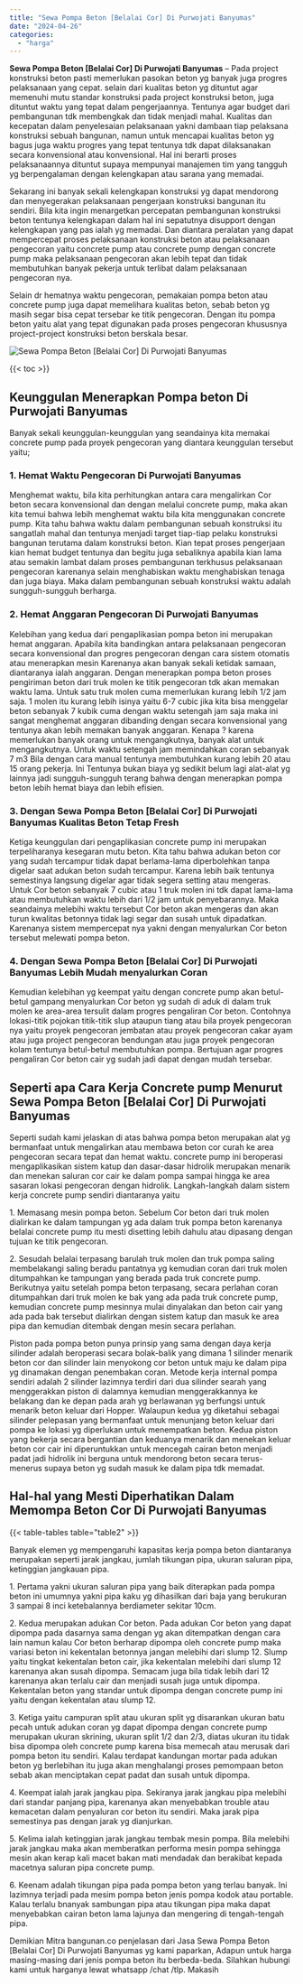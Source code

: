 ```yaml
---
title: "Sewa Pompa Beton [Belalai Cor] Di Purwojati Banyumas"
date: "2024-04-26"
categories: 
  - "harga"
---
```


**Sewa Pompa Beton \[Belalai Cor\] Di Purwojati Banyumas** – Pada project konstruksi beton pasti memerlukan pasokan beton yg banyak juga progres pelaksanaan yang cepat. selain dari kualitas beton yg dituntut agar memenuhi mutu standar konstruksi pada project konstruksi beton, juga dituntut waktu yang tepat dalam pengerjaannya. Tentunya agar budget dari pembangunan tdk membengkak dan tidak menjadi mahal. Kualitas dan kecepatan dalam penyelesaian pelaksanaan yakni dambaan tiap pelaksana konstruksi sebuah bangunan, namun untuk mencapai kualitas beton yg bagus juga waktu progres yang tepat tentunya tdk dapat dilaksanakan secara konvensional atau konvensional. Hal ini berarti proses pelaksanaannya dituntut supaya mempunyai manajemen tim yang tangguh yg berpengalaman dengan kelengkapan atau sarana yang memadai.

Sekarang ini banyak sekali kelengkapan konstruksi yg dapat mendorong dan menyegerakan pelaksanaan pengerjaan konstruksi bangunan itu sendiri. Bila kita ingin menargetkan percepatan pembangunan konstruksi beton tentunya kelengkapan dalam hal ini sepatutnya disupport dengan kelengkapan yang pas ialah yg memadai. Dan diantara peralatan yang dapat mempercepat proses pelaksanaan konstruksi beton atau pelaksanaan pengecoran yaitu concrete pump atau concrete pump dengan concrete pump maka pelaksanaan pengecoran akan lebih tepat dan tidak membutuhkan banyak pekerja untuk terlibat dalam pelaksanaan pengecoran nya.

Selain dr hematnya waktu pengecoran, pemakaian pompa beton atau concrete pump juga dapat memelihara kualitas beton, sebab beton yg masih segar bisa cepat tersebar ke titik pengecoran. Dengan itu pompa beton yaitu alat yang tepat digunakan pada proses pengecoran khususnya project-project konstruksi beton berskala besar.

![Sewa Pompa Beton [Belalai Cor] Di Purwojati Banyumas](/images/sewa-concrete-pump-14.png)

{{< toc >}}

## Keunggulan Menerapkan Pompa beton Di Purwojati Banyumas

Banyak sekali keunggulan-keunggulan yang seandainya kita memakai concrete pump pada proyek pengecoran yang diantara keunggulan tersebut yaitu;

### 1\. Hemat Waktu Pengecoran Di Purwojati Banyumas

Menghemat waktu, bila kita perhitungkan antara cara mengalirkan Cor beton secara konvensional dan dengan melalui concrete pump, maka akan kita temui bahwa lebih menghemat waktu bila kita menggunakan concrete pump. Kita tahu bahwa waktu dalam pembangunan sebuah konstruksi itu sangatlah mahal dan tentunya menjadi target tiap-tiap pelaku konstruksi bangunan terutama dalam konstruksi beton. Kian tepat proses pengerjaan kian hemat budget tentunya dan begitu juga sebaliknya apabila kian lama atau semakin lambat dalam proses pembangunan terkhusus pelaksanaan pengecoran karenanya selain menghabiskan waktu menghabiskan tenaga dan juga biaya. Maka dalam pembangunan sebuah konstruksi waktu adalah sungguh-sungguh berharga.

### 2\. Hemat Anggaran Pengecoran Di Purwojati Banyumas

Kelebihan yang kedua dari pengaplikasian pompa beton ini merupakan hemat anggaran. Apabila kita bandingkan antara pelaksanaan pengecoran secara konvensional dan progres pengecoran dengan cara sistem otomatis atau menerapkan mesin Karenanya akan banyak sekali ketidak samaan, diantaranya ialah anggaran. Dengan menerapkan pompa beton proses pengiriman beton dari truk molen ke titik pengecoran tdk akan memakan waktu lama. Untuk satu truk molen cuma memerlukan kurang lebih 1/2 jam saja. 1 molen itu kurang lebih isinya yaitu 6-7 cubic jika kita bisa menggelar beton sebanyak 7 kubik cuma dengan waktu setengah jam saja maka ini sangat menghemat anggaran dibanding dengan secara konvensional yang tentunya akan lebih memakan banyak anggaran. Kenapa ? karena memerlukan banyak orang untuk mengangkutnya, banyak alat untuk mengangkutnya. Untuk waktu setengah jam memindahkan coran sebanyak 7 m3 Bila dengan cara manual tentunya membutuhkan kurang lebih 20 atau 15 orang pekerja. Ini Tentunya bukan biaya yg sedikit belum lagi alat-alat yg lainnya jadi sungguh-sungguh terang bahwa dengan menerapkan pompa beton lebih hemat biaya dan lebih efisien.

### 3\. Dengan Sewa Pompa Beton \[Belalai Cor\] Di Purwojati Banyumas Kualitas Beton Tetap Fresh

Ketiga keunggulan dari pengaplikasian concrete pump ini merupakan terpeliharanya kesegaran mutu beton. Kita tahu bahwa adukan beton cor yang sudah tercampur tidak dapat berlama-lama diperbolehkan tanpa digelar saat adukan beton sudah tercampur. Karena lebih baik tentunya semestinya langsung digelar agar tidak segera setting atau mengeras. Untuk Cor beton sebanyak 7 cubic atau 1 truk molen ini tdk dapat lama-lama atau membutuhkan waktu lebih dari 1/2 jam untuk penyebarannya. Maka seandainya melebihi waktu tersebut Cor beton akan mengeras dan akan turun kwalitas betonnya tidak lagi segar dan susah untuk dipadatkan. Karenanya sistem mempercepat nya yakni dengan menyalurkan Cor beton tersebut melewati pompa beton.

### 4\. Dengan Sewa Pompa Beton \[Belalai Cor\] Di Purwojati Banyumas Lebih Mudah menyalurkan Coran

Kemudian kelebihan yg keempat yaitu dengan concrete pump akan betul-betul gampang menyalurkan Cor beton yg sudah di aduk di dalam truk molen ke area-area tersulit dalam progres pengaliran Cor beton. Contohnya lokasi-titik pojokan titik-titik slup ataupun tiang atau bila proyek pengecoran nya yaitu proyek pengecoran jembatan atau proyek pengecoran cakar ayam atau juga project pengecoran bendungan atau juga proyek pengecoran kolam tentunya betul-betul membutuhkan pompa. Bertujuan agar progres pengaliran Cor beton cair yg sudah jadi dapat dengan mudah tersebar.

## Seperti apa Cara Kerja Concrete pump Menurut Sewa Pompa Beton \[Belalai Cor\] Di Purwojati Banyumas

Seperti sudah kami jelaskan di atas bahwa pompa beton merupakan alat yg bermanfaat untuk mengalirkan atau membawa beton cor curah ke area pengecoran secara tepat dan hemat waktu. concrete pump ini beroperasi mengaplikasikan sistem katup dan dasar-dasar hidrolik merupakan menarik dan menekan saluran cor cair ke dalam pompa sampai hingga ke area sasaran lokasi pengecoran dengan hidrolik. Langkah-langkah dalam sistem kerja concrete pump sendiri diantaranya yaitu

1\. Memasang mesin pompa beton. Sebelum Cor beton dari truk molen dialirkan ke dalam tampungan yg ada dalam truk pompa beton karenanya belalai concrete pump itu mesti disetting lebih dahulu atau dipasang dengan tujuan ke titik pengecoran.

2\. Sesudah belalai terpasang barulah truk molen dan truk pompa saling membelakangi saling beradu pantatnya yg kemudian coran dari truk molen ditumpahkan ke tampungan yang berada pada truk concrete pump. Berikutnya yaitu setelah pompa beton terpasang, secara perlahan coran ditumpahkan dari truk molen ke bak yang ada pada truk concrete pump, kemudian concrete pump mesinnya mulai dinyalakan dan beton cair yang ada pada bak tersebut dialirkan dengan sistem katup dan masuk ke area pipa dan kemudian ditembak dengan mesin secara perlahan.

Piston pada pompa beton punya prinsip yang sama dengan daya kerja silinder adalah beroperasi secara bolak-balik yang dimana 1 silinder menarik beton cor dan silinder lain menyokong cor beton untuk maju ke dalam pipa yg dinamakan dengan penembakan coran. Metode kerja internal pompa sendiri adalah 2 silinder lazimnya terdiri dari dua silinder searah yang menggerakkan piston di dalamnya kemudian menggerakkannya ke belakang dan ke depan pada arah yg berlawanan yg berfungsi untuk menarik beton keluar dari Hopper. Walaupun kedua yg diketahui sebagai silinder pelepasan yang bermanfaat untuk menunjang beton keluar dari pompa ke lokasi yg diperlukan untuk menempatkan beton. Kedua piston yang bekerja secara bergantian dan keduanya menarik dan menekan keluar beton cor cair ini diperuntukkan untuk mencegah cairan beton menjadi padat jadi hidrolik ini berguna untuk mendorong beton secara terus-menerus supaya beton yg sudah masuk ke dalam pipa tdk memadat.

## Hal-hal yang Mesti Diperhatikan Dalam Memompa Beton Cor Di Purwojati Banyumas

{{< table-tables table="table2" >}}

Banyak elemen yg mempengaruhi kapasitas kerja pompa beton diantaranya merupakan seperti jarak jangkau, jumlah tikungan pipa, ukuran saluran pipa, ketinggian jangkauan pipa.

1\. Pertama yakni ukuran saluran pipa yang baik diterapkan pada pompa beton ini umumnya yakni pipa kaku yg dihasilkan dari baja yang berukuran 3 sampai 8 inci ketebalannya berdiameter sekitar 10cm.

2\. Kedua merupakan adukan Cor beton. Pada adukan Cor beton yang dapat dipompa pada dasarnya sama dengan yg akan ditempatkan dengan cara lain namun kalau Cor beton berharap dipompa oleh concrete pump maka variasi beton ini kekentalan betonnya jangan melebihi dari slump 12. Slump yaitu tingkat kekentalan beton cair, jika kekentalan melebihi dari slump 12 karenanya akan susah dipompa. Semacam juga bila tidak lebih dari 12 karenanya akan terlalu cair dan menjadi susah juga untuk dipompa. Kekentalan beton yang standar untuk dipompa dengan concrete pump ini yaitu dengan kekentalan atau slump 12.

3\. Ketiga yaitu campuran split atau ukuran split yg disarankan ukuran batu pecah untuk adukan coran yg dapat dipompa dengan concrete pump merupakan ukuran skrining, ukuran split 1/2 dan 2/3, diatas ukuran itu tidak bisa dipompa oleh concrete pump karena bisa memecah atau merusak dari pompa beton itu sendiri. Kalau terdapat kandungan mortar pada adukan beton yg berlebihan itu juga akan menghalangi proses pemompaan beton sebab akan menciptakan cepat padat dan susah untuk dipompa.

4\. Keempat ialah jarak jangkau pipa. Sekiranya jarak jangkau pipa melebihi dari standar panjang pipa, karenanya akan menyebabkan trouble atau kemacetan dalam penyaluran cor beton itu sendiri. Maka jarak pipa semestinya pas dengan jarak yg dianjurkan.

5\. Kelima ialah ketinggian jarak jangkau tembak mesin pompa. Bila melebihi jarak jangkau maka akan memberatkan performa mesin pompa sehingga mesin akan kerap kali macet bakan mati mendadak dan berakibat kepada macetnya saluran pipa concrete pump.

6\. Keenam adalah tikungan pipa pada pompa beton yang terlau banyak. Ini lazimnya terjadi pada mesim pompa beton jenis pompa kodok atau portable. Kalau terlalu bnanyak sambungan pipa atau tikungan pipa maka dapat menyebabkan cairan beton lama lajunya dan mengering di tengah-tengah pipa.

Demikian Mitra bangunan.co penjelasan dari Jasa Sewa Pompa Beton \[Belalai Cor\] Di Purwojati Banyumas yg kami paparkan, Adapun untuk harga masing-masing dari jenis pompa beton itu berbeda-beda. Silahkan hubungi kami untuk harganya lewat whatsapp /chat /tlp. Makasih
